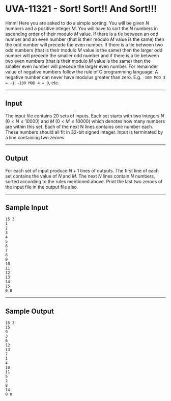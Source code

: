 # UVA-11321 - Sort! Sort!! And Sort!!!

Hmm! Here you are asked to do a simple sorting. You will be given $N$ numbers and a positive integer $M$. You will have to sort the $N$ numbers in ascending order of their modulo $M$ value. If there is a tie between an odd number and an even number (that is their modulo $M$ value is the same) then the odd number will precede the even number. If there is a tie between two odd numbers (that is their modulo $M$ value is the same) then the larger odd number will precede the smaller odd number and if there is a tie between two even numbers (that is their modulo $M$ value is the same) then the smaller even number will precede the larger even number.
For remainder value of negative numbers follow the rule of C programming language: A negative number can never have modulus greater than zero. E.g. `-100 MOD 3 = -1`, `-100 MOD 4 = 0`, etc.

---
## Input

The input file contains $20$ sets of inputs. Each set starts with two integers $N$ ($0 < N \le 10000$) and $M$ ($0 < M \le 10000$) which denotes how many numbers are within this set. Each of the next N lines contains one number each. These numbers should all fit in 32-bit signed integer. Input is terminated by a line containing two zeroes.

---
## Output

For each set of input produce $N + 1$ lines of outputs. The first line of each set contains the value of $N$ and $M$. The next $N$ lines contain $N$ numbers, sorted according to the rules mentioned above. Print the last two zeroes of the input file in the output file also.

---
## Sample Input

```
15 3
1
2
3
4
5
6
7
8
9
10
11
12
13
14
15
0 0
```

---
## Sample Output

```
15 3
15
9
3
6
12
13
7
1
4
10
11
5
2
8
14
0 0
```